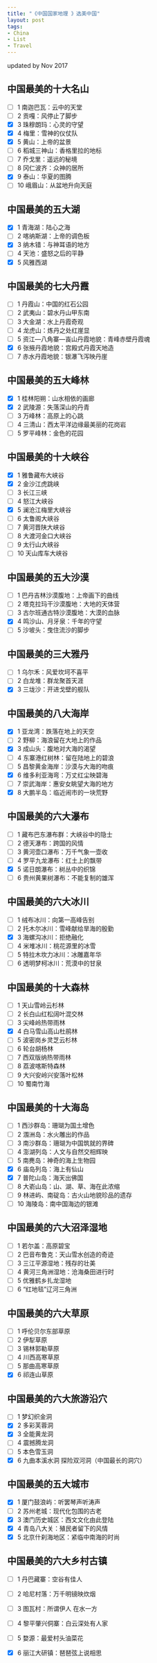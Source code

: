 ```yaml
---
title: "《中国国家地理 》选美中国"
layout: post
tags:
- China
- List
- Travel
---
```

updated by Nov 2017

## 中国最美的十大名山
- [ ] 1 南迦巴瓦：云中的天堂  
- [ ] 2 贡嘎：风停止了脚步  
- [x] 3 珠穆朗玛：心灵的守望  
- [x] 4 梅里：雪神的仪仗队  
- [x] 5 黄山：上帝的盆景  
- [ ] 6 稻城三神山：香格里拉的地标  
- [ ] 7 乔戈里：遥远的秘境  
- [ ] 8 冈仁波齐：众神的居所  
- [x] 9 泰山：华夏的图腾  
- [ ] 10 峨眉山：从盆地升向天庭

## 中国最美的五大湖
- [x] 1 青海湖：陆心之海  
- [ ] 2 喀纳斯湖：上帝的调色板  
- [x] 3 纳木错：与神耳语的地方  
- [ ] 4 天池：盛怒之后的平静  
- [x] 5 风雅西湖

## 中国最美的七大丹霞  
- [ ] 1 丹霞山：中国的红石公园  
- [ ] 2 武夷山：碧水丹山甲东南  
- [ ] 3 大金湖：水上丹霞奇观  
- [ ] 4 龙虎山：炼丹之处红崖显  
- [ ] 5 资江—八角寨—崀山丹霞地貌：青峰赤壁丹霞魂  
- [x] 6 张掖丹霞地貌：宫殿式丹霞天地造  
- [ ] 7 赤水丹霞地貌：银瀑飞泻映丹崖

## 中国最美的五大峰林  
- [x] 1 桂林阳朔：山水相依的画廊  
- [x] 2 武陵源：失落深山的丹青  
- [ ] 3 万峰林：高原上的心跳  
- [ ] 4 三清山：西太平洋边缘最美丽的花岗岩  
- [ ] 5 罗平峰林：金色的花园

## 中国最美的十大峡谷  
- [x] 1 雅鲁藏布大峡谷  
- [x] 2 金沙江虎跳峡  
- [ ] 3 长江三峡  
- [ ] 4 怒江大峡谷  
- [x] 5 澜沧江梅里大峡谷  
- [ ] 6 太鲁阁大峡谷  
- [ ] 7 黄河晋陕大峡谷  
- [ ] 8 大渡河金口大峡谷  
- [ ] 9 太行山大峡谷  
- [ ] 10 天山库车大峡谷

## 中国最美的五大沙漠  
- [ ] 1 巴丹吉林沙漠腹地：上帝画下的曲线  
- [ ] 2 塔克拉玛干沙漠腹地：大地的天体营  
- [ ] 3 古尔班通古特沙漠腹地：大漠的血脉  
- [x] 4 鸣沙山、月牙泉：千年的守望 
- [ ] 5 沙坡头：曳住流沙的脚步

## 中国最美的三大雅丹  
- [ ] 1 乌尔禾：风爱坎坷不喜平  
- [ ] 2 白龙堆：群龙聚首天涯  
- [x] 3 三垅沙：开进戈壁的舰队

## 中国最美的八大海岸  
- [x] 1 亚龙湾：跌落在地上的天空  
- [ ] 2 野柳：海浪留在大地上的作品  
- [x] 3 成山头：腹地对大海的渴望  
- [ ] 4 东寨港红树林：留在陆地上的碧浪  
- [ ] 5 昌黎黄金海岸：沙漠与大海的吻痕  
- [x] 6 维多利亚海弯：万丈红尘映碧海  
- [ ] 7 崇武海岸：惠安女眺望大海的地方
- [x] 8 大鹏半岛：临近闹市的一块荒野

## 中国最美的六大瀑布  
- [ ] 1 藏布巴东瀑布群：大峡谷中的隐士  
- [ ] 2 德天瀑布：跨国的风情  
- [ ] 3 黄河壶口瀑布：万千气象一壶收  
- [ ] 4 罗平九龙瀑布：红土上的飘带  
- [x] 5 诺日朗瀑布：树丛中的织锦  
- [ ] 6 贵州黄果树瀑布：不能复制的雄浑

## 中国最美的六大冰川  
- [ ] 1 绒布冰川：向第一高峰告别  
- [ ] 2 托木尔冰川：雪峰献给旱海的殷勤  
- [x] 3 海螺沟冰川：拒绝融化  
- [ ] 4 米堆冰川：桃花源里的冰雪  
- [ ] 5 特拉木坎力冰川：冰雕嘉年华  
- [ ] 6 透明梦柯冰川：荒漠中的甘泉

## 中国最美的十大森林  
- [ ] 1 天山雪岭云杉林  
- [ ] 2 长白山红松阔叶混交林  
- [ ] 3 尖峰岭热带雨林  
- [x] 4 白马雪山高山杜鹃林  
- [ ] 5 波密岗乡灵芝云杉林  
- [ ] 6 轮台胡杨林  
- [ ] 7 西双版纳热带雨林  
- [ ] 8 荔波喀斯特森林  
- [ ] 9 大兴安岭兴安落叶松林  
- [ ] 10 蜀南竹海

## 中国最美的十大海岛  
- [ ] 1 西沙群岛：珊瑚为国土增色  
- [ ] 2 涠洲岛：水火雕出的作品  
- [ ] 3 南沙群岛：珊瑚为中国筑就的界碑  
- [ ] 4 澎湖列岛：人文与自然交相辉映  
- [ ] 5 南麂岛：神奇的海上生物园  
- [x] 6 庙岛列岛：海上有仙山  
- [x] 7 普陀山岛：海天出佛国  
- [ ] 8 大嵛山岛：山、湖、草、海在此浓缩  
- [ ] 9 林进屿、南碇岛：古火山地貌珍品的遗存  
- [ ] 10 海陵岛：南中国海边的银滩

## 中国最美的六大沼泽湿地  
- [ ] 1 若尔盖：高原碧宝  
- [ ] 2 巴音布鲁克：天山雪水创造的奇迹  
- [ ] 3 三江平源湿地：残存的壮美  
- [ ] 4 黄河三角洲湿地：沧海桑田进行时  
- [ ] 5 优雅鹤乡扎龙湿地  
- [ ] 6 “红地毯”辽河三角洲

## 中国最美的六大草原  
- [ ] 1 呼伦贝尔东部草原  
- [ ] 2 伊犁草原  
- [ ] 3 锡林郭勒草原  
- [ ] 4 川西高寒草原  
- [ ] 5 那曲高寒草原  
- [x] 6 祁连山草原

## 中国最美的六大旅游沿穴  
- [ ] 1 梦幻织金洞  
- [x] 2 多彩芙蓉洞  
- [x] 3 全能黄龙洞  
- [ ] 4 震撼腾龙洞  
- [ ] 5 本色雪玉洞  
- [x] 6 九曲本溪水洞  探险双河洞（中国最长的洞穴）

## 中国最美的五大城市  
- [x] 1 厦门鼓浪屿：听罢琴声听涛声  
- [ ] 2 苏州老城：现代化包围的古老  
- [x] 3 澳门历史城区：西文文化由此登陆  
- [x] 4 青岛八大关：殖民者留下的风情  
- [x] 5 北京什刹海地区：紧临中南海的时尚

## 中国最美的六大乡村古镇  
- [ ] 1 丹巴藏寨：空谷有佳人  
- [ ] 2 哈尼村落：万千明镜映炊烟  
- [ ] 3 图瓦村：所谓伊人 在水一方  
- [ ] 4 黎平肇兴侗寨：白云深处有人家  
- [ ] 5 婺源：最爱村头油菜花  
- [x] 6 丽江大研镇：琶琶弦上说相思


